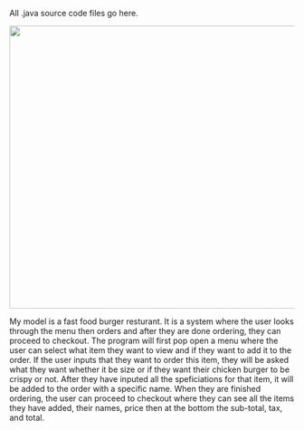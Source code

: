 All .java source code files go here.

<img src = "C:\Users\nw556\github-classroom\SACHSTech\oop-assignment-NathanWan23\src\OOP Assignment Class Diagram.jpg" width="1000" height="500">


My model is a fast food burger resturant. It is a system where the user looks through the menu then orders and after they are done ordering, they can proceed to checkout. The program will first pop open a menu where the user can select what item they want to view and if they want to add it to the order. If the user inputs that they want to order this item, they will be asked what they want whether it be size or if they want their chicken burger to be crispy or not. After they have inputed all the speficiations for that item, it will be added to the order with a specific name. When they are finished ordering, the user can proceed to checkout where they can see all the items they have added, their names, price then at the bottom the sub-total, tax, and total. 